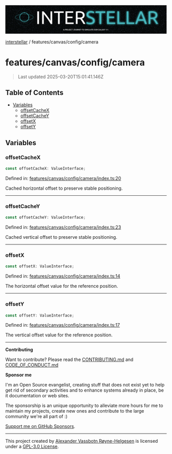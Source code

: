 <div><img alt="SPECCER logo" src="https://raw.githubusercontent.com/phun-ky/interstellar/main/public/interstellar-header.png" style="max-height:120px;"/></div>

[interstellar](../../../README.md) / features/canvas/config/camera

# features/canvas/config/camera

> Last updated 2025-03-20T15:01:41.146Z

## Table of Contents

- [Variables](#variables)
  - [offsetCacheX](#offsetcachex)
  - [offsetCacheY](#offsetcachey)
  - [offsetX](#offsetx)
  - [offsetY](#offsety)

## Variables

### offsetCacheX

```ts
const offsetCacheX: ValueInterface;
```

Defined in:
[features/canvas/config/camera/index.ts:20](https://github.com/phun-ky/interstellar/blob/main/src/features/canvas/config/camera/index.ts#L20)

Cached horizontal offset to preserve stable positioning.

---

### offsetCacheY

```ts
const offsetCacheY: ValueInterface;
```

Defined in:
[features/canvas/config/camera/index.ts:23](https://github.com/phun-ky/interstellar/blob/main/src/features/canvas/config/camera/index.ts#L23)

Cached vertical offset to preserve stable positioning.

---

### offsetX

```ts
const offsetX: ValueInterface;
```

Defined in:
[features/canvas/config/camera/index.ts:14](https://github.com/phun-ky/interstellar/blob/main/src/features/canvas/config/camera/index.ts#L14)

The horizontal offset value for the reference position.

---

### offsetY

```ts
const offsetY: ValueInterface;
```

Defined in:
[features/canvas/config/camera/index.ts:17](https://github.com/phun-ky/interstellar/blob/main/src/features/canvas/config/camera/index.ts#L17)

The vertical offset value for the reference position.

---

**Contributing**

Want to contribute? Please read the
[CONTRIBUTING.md](https://github.com/phun-ky/interstellar/blob/main/CONTRIBUTING.md)
and
[CODE_OF_CONDUCT.md](https://github.com/phun-ky/interstellar/blob/main/CODE_OF_CONDUCT.md)

**Sponsor me**

I'm an Open Source evangelist, creating stuff that does not exist yet to help
get rid of secondary activities and to enhance systems already in place, be it
documentation or web sites.

The sponsorship is an unique opportunity to alleviate more hours for me to
maintain my projects, create new ones and contribute to the large community
we're all part of :)

[Support me on GitHub Sponsors](https://github.com/sponsors/phun-ky).

---

This project created by [Alexander Vassbotn Røyne-Helgesen](http://phun-ky.net)
is licensed under a
[GPL-3.0 License](https://choosealicense.com/licenses/gpl-3.0/).
